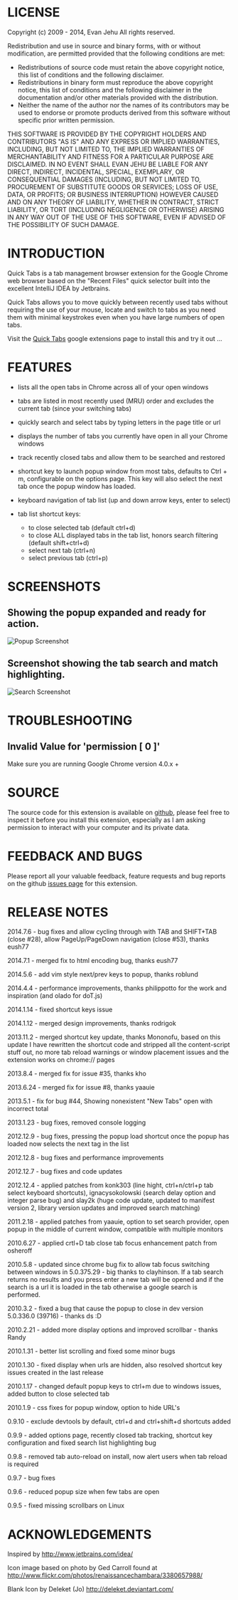 LICENSE
====

Copyright (c) 2009 - 2014, Evan Jehu
All rights reserved.

Redistribution and use in source and binary forms, with or without modification, are permitted provided that the following conditions are met:

* Redistributions of source code must retain the above copyright notice, this list of conditions and the following disclaimer.
* Redistributions in binary form must reproduce the above copyright notice, this list of conditions and the following disclaimer in the documentation and/or other materials provided with the distribution.
* Neither the name of the author nor the names of its contributors may be used to endorse or promote products derived from this software without specific prior written permission.

THIS SOFTWARE IS PROVIDED BY THE COPYRIGHT HOLDERS AND CONTRIBUTORS "AS IS" AND ANY EXPRESS OR IMPLIED WARRANTIES, INCLUDING, BUT NOT LIMITED TO, THE IMPLIED WARRANTIES OF MERCHANTABILITY AND FITNESS FOR A PARTICULAR PURPOSE ARE DISCLAIMED. IN NO EVENT SHALL EVAN JEHU BE LIABLE FOR ANY DIRECT, INDIRECT, INCIDENTAL, SPECIAL, EXEMPLARY, OR CONSEQUENTIAL DAMAGES (INCLUDING, BUT NOT LIMITED TO, PROCUREMENT OF SUBSTITUTE GOODS OR SERVICES; LOSS OF USE, DATA, OR PROFITS; OR BUSINESS INTERRUPTION) HOWEVER CAUSED AND ON ANY THEORY OF LIABILITY, WHETHER IN CONTRACT, STRICT LIABILITY, OR TORT (INCLUDING NEGLIGENCE OR OTHERWISE) ARISING IN ANY WAY OUT OF THE USE OF THIS SOFTWARE, EVEN IF ADVISED OF THE POSSIBILITY OF SUCH DAMAGE.


INTRODUCTION
====

Quick Tabs is a tab management browser extension for the Google Chrome web browser based on the "Recent Files" quick selector built into the excellent IntelliJ IDEA by Jetbrains.

Quick Tabs allows you to move quickly between recently used tabs without requiring the use of your mouse, locate and switch to tabs as you need them with minimal keystrokes even when you have large numbers of open tabs.

Visit the [Quick Tabs](https://chrome.google.com/extensions/detail/jnjfeinjfmenlddahdjdmgpbokiacbbb) google extensions page to install this and try it out ...


FEATURES
====

* lists all the open tabs in Chrome across all of your open windows

* tabs are listed in most recently used (MRU) order and excludes the current tab (since your switching tabs)

* quickly search and select tabs by typing letters in the page title or url

* displays the number of tabs you currently have open in all your Chrome windows

* track recently closed tabs and allow them to be searched and restored

* shortcut key to launch popup window from most tabs, defaults to Ctrl + m, configurable on the options page.  This key will also select the next tab once the popup window has loaded.

* keyboard navigation of tab list (up and down arrow keys, enter to select)

* tab list shortcut keys:
  * to close selected tab (default ctrl+d)
  * to close ALL displayed tabs in the tab list, honors search filtering (default shift+ctrl+d)
  * select next tab (ctrl+n)
  * select previous tab (ctrl+p)



SCREENSHOTS
====

Showing the popup expanded and ready for action.
----

![Popup Screenshot](screenshots/in_action.png?raw=true)

Screenshot showing the tab search and match highlighting.
----

![Search Screenshot](screenshots/searching_tabs.png?raw=true)


TROUBLESHOOTING
====

Invalid Value for 'permission [ 0 ]'
----

Make sure you are running Google Chrome version 4.0.x +

SOURCE
====

The source code for this extension is available on [github](http://github.com/babyman/quick-tabs-chrome-extension), please feel free to inspect it before you install this extension, especially as I am asking permission to interact with your computer and its private data.


FEEDBACK AND BUGS
====

Please report all your valuable feedback, feature requests and bug reports on the github [issues page](http://github.com/babyman/quick-tabs-chrome-extension/issues) for this extension.


RELEASE NOTES
====

2014.7.6 - bug fixes and allow cycling through with TAB and SHIFT+TAB (close #28), allow PageUp/PageDown navigation (close #53), thanks eush77

2014.7.1 - merged fix to html encoding bug, thanks eush77

2014.5.6 - add vim style next/prev keys to popup, thanks roblund

2014.4.4 - performance improvements, thanks philippotto for the work and inspiration (and olado for doT.js)

2014.1.14 - fixed shortcut keys issue

2014.1.12 - merged design improvements, thanks rodrigok

2013.11.2 - merged shortcut key update, thanks Mononofu, based on this update I have rewritten the shortcut code and stripped all the content-script stuff out, no more tab reload warnings or window placement issues and the extension works on chrome:// pages

2013.8.4 - merged fix for issue #35, thanks kho

2013.6.24 - merged fix for issue #8, thanks yaauie

2013.5.1 - fix for bug #44, Showing nonexistent "New Tabs" open with incorrect total

2013.1.23 - bug fixes, removed console logging

2012.12.9 - bug fixes, pressing the popup load shortcut once the popup has loaded now selects the next tag in the list

2012.12.8 - bug fixes and performance improvements

2012.12.7 - bug fixes and code updates

2012.12.4 - applied patches from konk303 (line hight, ctrl+n/ctrl+p tab select keyboard shortcuts), ignacysokolowski (search delay option and integer parse bug) and slay2k (huge code update, updated to manifest version 2, library version updates and improved search matching)

2011.2.18 - applied patches from yaauie, option to set search provider, open popup in the middle of current window, compatible with multiple monitors

2010.6.27 - applied crtl+D tab close tab focus enhancement patch from osheroff

2010.5.8 - updated since chrome bug fix to allow tab focus switching between windows in 5.0.375.29 - big thanks to clayhinson.  If a tab search returns no results and you press enter a new tab will be opened and if the search is a url it is loaded in the tab otherwise a google search is performed.

2010.3.2 - fixed a bug that cause the popup to close in dev version 5.0.336.0 (39716)  - thanks ds :D

2010.2.21 - added more display options and improved scrollbar - thanks Randy

2010.1.31 - better list scrolling and fixed some minor bugs

2010.1.30 - fixed display when urls are hidden, also resolved shortcut key issues created in the last release

2010.1.17 - changed default popup keys to ctrl+m due to windows issues, added button to close selected tab

2010.1.9 - css fixes for popup  window, option to hide URL's

0.9.10 - exclude devtools by default, ctrl+d and ctrl+shift+d shortcuts added

0.9.9 - added options page, recently closed tab tracking, shortcut key configuration and fixed search list highlighting bug

0.9.8 - removed tab auto-reload on install, now alert users when tab reload is required

0.9.7 - bug fixes

0.9.6 - reduced popup size when few tabs are open

0.9.5 - fixed missing scrollbars on Linux


ACKNOWLEDGEMENTS
====

Inspired by
http://www.jetbrains.com/idea/

Icon image based on photo by Ged Carroll found at
http://www.flickr.com/photos/renaissancechambara/3380657988/

Blank Icon by Deleket (Jo)
http://deleket.deviantart.com/
